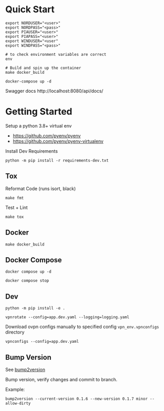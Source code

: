 


# Quick Start

```
export NORDUSER="<user>"
export NORDPASS="<pass>"
export PIAUSER="<user>"
export PIAPASS="<user>"
export WINDUSER="<user"
export WINDPASS="<pass>"

# to check environment variables are correct
env

# Build and spin up the container
make docker_build

docker-compose up -d
```
Swagger docs http://localhost:8080/api/docs/


# Getting Started

Setup a python 3.8+ virtual env

- https://github.com/pyenv/pyenv <br>
- https://github.com/pyenv/pyenv-virtualenv <br>


Install Dev Requirements

```
python -m pip install -r requirements-dev.txt
```



## Tox

Reformat Code (runs isort, black)

```
make fmt
```


Test + Lint

```
make tox
```


## Docker

```
make docker_build
```


## Docker Compose

```
docker compose up -d

docker compose stop
```



## Dev

```
python -m pip install -e .

vpnrotate --config=app.dev.yaml --logging=logging.yaml
```

Download ovpn configs manually to specified config `vpn_env.vpnconfigs` directory
```
vpnconfigs --config=app.dev.yaml
```


## Bump Version


See [bump2version](https://github.com/c4urself/bump2version)

Bump version, verify changes and commit to branch.

Example:

```
bump2version --current-version 0.1.6 --new-version 0.1.7 minor --allow-dirty
```
